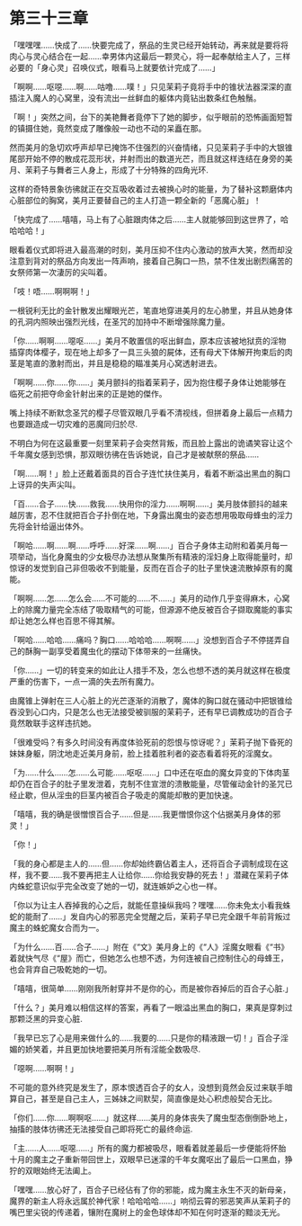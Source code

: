 # 第三十三章

「嘿嘿嘿……快成了……快要完成了，祭品的生灵已经开始转动，再来就是要将将肉心与灵心结合在一起……幸男体内这最后一颗灵心，将一起奉献给主人了，三样必要的「身心灵」召唤仪式，眼看马上就要依计完成了……」

「啊啊……呕噁……啊……咕噜……噗！」只见茉莉子竟将手中的锥状法器深深的直插注入魔人的心窝里，没有流出一丝鲜血的躯体内竟钻出数条红色触鬚。

「啊！」突然之间，台下的美艳舞者竟停下了她的脚步，似乎眼前的恐怖画面短暂的镇摄住她，竟然变成了雕像般一动也不动的呆矗在那。

然而美月的急切欢呼声却早已掩饰不住强烈的兴奋情绪，只见茉莉子手中的大银锥尾部开始不停的散成花蕊形状，并射而出的数道光芒，而且就这样连结在身旁的美月、茉莉子与舞者三人身上，形成了十分特殊的四角光环.

这样的奇特景象彷彿就正在交互吸收着过去被换心时的能量，为了替补这颗磨体内心脏部位的胸窝，美月正要替自己的主人打造一颗全新的「恶魔心脏」！

「快完成了……嘻嘻，马上有了心脏跟肉体之后……主人就能够回到这世界了，哈哈哈哈！」

眼看着仪式即将进入最高潮的时刻，美月压抑不住内心激动的放声大笑，然而却没注意到背对的祭品方向发出一阵声响，接着自己胸口一热，禁不住发出剧烈痛苦的女祭师第一次淒厉的尖叫着。

「吱！唔……啊啊啊！」

一根锐利无比的金针散发出耀眼光芒，笔直地穿进美月的左心肺里，并且从她身体的孔洞内照映出强烈光线，在圣咒的加持中不断增强除魔力量。

「你……啊啊……噁呕……」美月不敢置信的呕出鲜血，原本应该被地狱贲的淫物插穿肉体樱子，现在地上却多了一具三头狼的屍体，还有母犬下体解开拘束后的肉茎是笔直的激射而出，并且是稳稳的瞄准美月心窝透射进去。

「啊啊……你……你……」美月颤抖的指着茉莉子，因为抱住樱子身体让她能够在临死之前把夺命金针射出来的正是她的傑作。

嘴上持续不断默念圣咒的樱子尽管双眼几乎看不清视线，但拼着身上最后一点精力也要跟造成一切灾难的恶魔同归於尽.

不明白为何在这最重要一刻里茉莉子会突然背叛，而且脸上露出的诡谲笑容让这个千年魔女感到恐惧，那双眼彷彿在告诉她说，自己才是被献祭的祭品……

「啊……啊！」脸上还戴着面具的百合子连忙扶住美月，看着不断溢出黑血的胸口上讶异的失声尖叫。

「百……合子……快……救我……快用你的淫力……啊啊……」美月肢体颤抖的越来越厉害，忍不住就把百合子扑倒在地，下身露出魔虫的姿态想用吸取母蜂虫的淫力先将金针给逼出体外。

「啊哈……啊……啊……呼呼……好深……啊……」百合子身体主动附和着美月每一项举动，当化身魔虫的少女极尽办法想从聚集所有精液的淫妇身上取得能量时，却惊讶的发觉到自己非但吸收不到能量，反而在百合子的肚子里快速流散掉原有的魔能。

「啊啊……怎……怎么会……不可能的……不……」美月的动作几乎变得麻木，心窝上的除魔力量完全冻结了吸取精气的可能，但源源不绝反被百合子撷取魔能的事实却让她怎么样也百思不得其解。

「啊哈……哈哈……痛吗？胸口……哈哈哈……啊啊……」没想到百合子不停搓弄自己的酥胸一副享受着魔虫化的摆动下体带来的一丝痛快。

「你……」一切的转变来的如此让人措手不及，怎么也想不透的美月就这样在极度严重的伤害下，一点一滴的失去所有魔力。

由魔锥上弹射在三人心脏上的光芒逐渐的消散了，魔体的胸口就在骚动中把银锥给吞没到心口内，只是怎么也无法接受被驯服的茉莉子，还有早已调教成功的百合子竟然敢联手这样违抗她。

「很难受吗？有多久时间没有再度体验死前的怨恨与惊讶呢？」茉莉子抛下昏死的妹妹身躯，阴沈地走近美月身前，脸上挂着胜利者的姿态看着将死的淫魔女。

「为……什么……怎……么可能……呕呕……」口中还在呕血的魔女异变的下体肉茎却仍在百合子的肚子里发泄着，克制不住宣泄的溃散能量，尽管催动金针的圣咒已经止歇，但从淫虫的巨茎内被百合子吸走的魔能却散的更加快速。

「嘻嘻，我的确是很憎恨百合子……但是……我更憎恨你这个佔据美月身体的邪灵！」

「你！」

「我的身心都是主人的……但……你却始终霸佔着主人，还将百合子调制成现在这样，我不要……我不要再把主人让给你……你给我安静的死去！」潜藏在茉莉子体内蛛蛇意识似乎完全改变了她的一切，就连嫉妒之心也一样。

「你以为让主人吞掉我的心之后，就能任意操纵我吗？嘿嘿……你未免太小看我蛛蛇的能耐了……」发自内心的邪恶完全觉醒之后，茉莉子早已完全跟千年前背叛过魔主的蛛蛇魔女合而为一。

「为什么……百……合子……」附在《“文》美月身上的《“人》淫魔女眼看《“书》着就快气尽《“屋》而亡，但她怎么也想不透，为何连被自己控制住心的母蜂王，也会背弃自己吸乾她的一切。

「嘻嘻，很简单……刚刚我所射穿并不是你的心，而是被你吞掉后的百合子心脏.」

「什么？」美月难以相信这样的答案，再看了一眼溢出黑血的胸口，果真是穿刺过那颗泛黑的异变心脏.

「我早已忘了心是用来做什么的……我要的……只是你的精液跟一切！」百合子淫媚的娇笑着，并且更加快地要把美月所有淫能全数吸尽.

「噁啊……啊啊！」

不可能的意外终究是发生了，原本恨透百合子的女人，没想到竟然会反过来联手暗算自己，甚至是自己主人，三姊妹之间默契，简直像是处心积虑般契合无比。

「你们……你……啊啊呕……」就这样……美月的身体丧失了魔虫型态倒倒卧地上，抽搐的肢体彷彿还无法接受自己即将死亡的最终命运.

「主……人……呕噁……」所有的魔力都被吸尽，眼看着就差最后一步便能将怀胎十月的魔主之子重新带回世上，双眼早已迷濛的千年女魔呕出了最后一口黑血，狰狞的双眼始终无法阖上。

「嘿嘿……放心好了，百合子已经佔有了你的邪能，成为魔主永生不灭的新母亲，魔界的新主人将永远属於神代家！哈哈哈哈……」响彻云霄的邪恶笑声从茉莉子的嘴巴里尖锐的传递着，镶附在魔树上的金色球体却不知在何时逐渐的黯淡无光。

